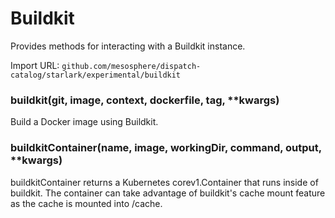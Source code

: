 
# Buildkit

Provides methods for interacting with a Buildkit instance.

Import URL: `github.com/mesosphere/dispatch-catalog/starlark/experimental/buildkit`

### buildkit(git, image, context, dockerfile, tag, **kwargs)


Build a Docker image using Buildkit.


### buildkitContainer(name, image, workingDir, command, output, **kwargs)


buildkitContainer returns a Kubernetes corev1.Container that runs inside of buildkit.
The container can take advantage of buildkit's cache mount feature as the cache is mounted into /cache.



